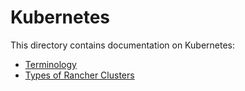 # Kubernetes

This directory contains documentation on Kubernetes:

- [Terminology](./terminology.md)
- [Types of Rancher Clusters](./types_of_rancher_clusters.md)
